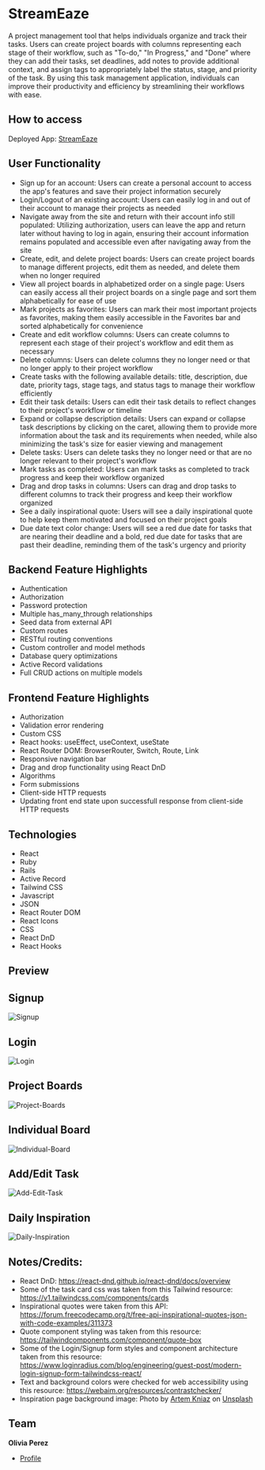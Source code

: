 # StreamEaze 
A project management tool that helps individuals organize and track their tasks. Users can create project boards with columns representing each stage of their workflow, such as "To-do," "In Progress," and "Done” where they can add their tasks, set deadlines, add notes to provide additional context, and assign tags to appropriately label the status, stage, and priority of the task. By using this task management application, individuals can improve their productivity and efficiency by streamlining their workflows with ease.

## How to access
Deployed App: <a href="https://streamopti-app.onrender.com/">StreamEaze</a>


## User Functionality
- Sign up for an account: Users can create a personal account to access the app's features and save their project information securely
- Login/Logout of an existing account: Users can easily log in and out of their account to manage their projects as needed
- Navigate away from the site and return with their account info still populated: Utilizing authorization, users can leave the app and return later without having to log in again, ensuring their account information remains populated and accessible even after navigating away from the site
- Create, edit, and delete project boards: Users can create project boards to manage different projects, edit them as needed, and delete them when no longer required
- View all project boards in alphabetized order on a single page: Users can easily access all their project boards on a single page and sort them alphabetically for ease of use
- Mark projects as favorites: Users can mark their most important projects as favorites, making them easily accessible in the Favorites bar and sorted alphabetically for convenience 
- Create and edit workflow columns: Users can create columns to represent each stage of their project's workflow and edit them as necessary 
- Delete columns: Users can delete columns they no longer need or that no longer apply to their project workflow 
- Create tasks with the following available details: title, description, due date, priority tags, stage tags, and status tags to manage their workflow efficiently
- Edit their task details: Users can edit their task details to reflect changes to their project's workflow or timeline 
- Expand or collapse description details: Users can expand or collapse task descriptions by clicking on the caret, allowing them to provide more information about the task and its requirements when needed, while also minimizing the task's size for easier viewing and management
- Delete tasks: Users can delete tasks they no longer need or that are no longer relevant to their project's workflow
- Mark tasks as completed: Users can mark tasks as completed to track progress and keep their workflow organized
- Drag and drop tasks in columns: Users can drag and drop tasks to different columns to track their progress and keep their workflow organized
- See a daily inspirational quote: Users will see a daily inspirational quote to help keep them motivated and focused on their project goals 
- Due date text color change: Users will see a red due date for tasks that are nearing their deadline and a bold, red due date for tasks that are past their deadline, reminding them of the task's urgency and priority

## Backend Feature Highlights
- Authentication
- Authorization
- Password protection 
- Multiple has_many_through relationships
- Seed data from external API
- Custom routes
- RESTful routing conventions 
- Custom controller and model methods
- Database query optimizations
- Active Record validations
- Full CRUD actions on multiple models 

## Frontend Feature Highlights 
- Authorization
- Validation error rendering
- Custom CSS
- React hooks: useEffect, useContext, useState
- React Router DOM: BrowserRouter, Switch, Route, Link
- Responsive navigation bar
- Drag and drop functionality using React DnD
- Algorithms
- Form submissions 
- Client-side HTTP requests
- Updating front end state upon successfull response from client-side HTTP requests 


## Technologies

- React
- Ruby
- Rails 
- Active Record
- Tailwind CSS 
- Javascript
- JSON
- React Router DOM
- React Icons
- CSS
- React DnD
- React Hooks

## Preview


## Signup 
![Signup](/readme-images/Signup.png)

## Login 
![Login](/readme-images/Login.png)

## Project Boards
![Project-Boards](/readme-images/Boards.png)

## Individual Board
![Individual-Board](/readme-images/Tasks.png)

## Add/Edit Task
![Add-Edit-Task](/readme-images/AddEditTask.png)

## Daily Inspiration 
![Daily-Inspiration](/readme-images/DailyInspo.png)



## Notes/Credits:
- React DnD: https://react-dnd.github.io/react-dnd/docs/overview 
- Some of the task card css was taken from this Tailwind resource: https://v1.tailwindcss.com/components/cards 
- Inspirational quotes were taken from this API: https://forum.freecodecamp.org/t/free-api-inspirational-quotes-json-with-code-examples/311373
- Quote component styling was taken from this resource: https://tailwindcomponents.com/component/quote-box 
- Some of the Login/Signup form styles and component architecture taken from this resource: https://www.loginradius.com/blog/engineering/guest-post/modern-login-signup-form-tailwindcss-react/ 
- Text and background colors were checked for web accessibility using this resource: https://webaim.org/resources/contrastchecker/
- Inspiration page background image: Photo by <a href="https://unsplash.com/@artem_kniaz?utm_source=unsplash&utm_medium=referral&utm_content=creditCopyText">Artem Kniaz</a> on <a href="https://unsplash.com/photos/q07EnXxRVUs?utm_source=unsplash&utm_medium=referral&utm_content=creditCopyText">Unsplash</a>
  


## Team

**Olivia Perez**

- [Profile](https://github.com/opierez)
